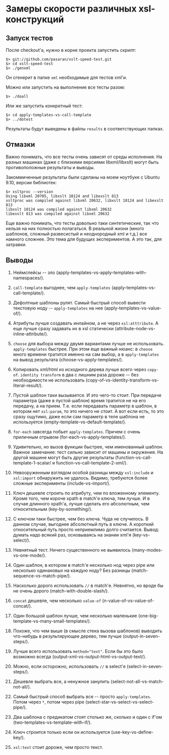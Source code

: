 Замеры скорости различных xsl-конструкций
=========================================

Запуск тестов
-------------

После checkout'а, нужно в корне проекта запустить скрипт:

    $> git://github.com/pasaran/xslt-speed-test.git
    $> cd xslt-speed-test
    $> ./genxml

Он сгенерит в папке `xml` необходимые для тестов xml'и.

Можно или запустить на выполнение все тесты разом:

    $> ./doall

Или же запустить конкретный тест:

    $> cd apply-templates-vs-call-template
    $> ../dotest

Результаты будут выведены в файлы `results` в соответствующих папках.


Отмазки
-------

Важно понимать, что все тесты очень зависят от среды исполнения. На разных машинах (даже с близкими версиями libxml/libxslt)
могут быть противоположные результаты и выводы.

Закоммиченные результаты были сделаны на моем ноутбуке с Ubuntu 9.10, версии библиотек:

    $> xsltproc --version
    Using libxml 20705, libxslt 10124 and libexslt 813
    xsltproc was compiled against libxml 20632, libxslt 10124 and libexslt 813
    libxslt 10124 was compiled against libxml 20632
    libexslt 813 was compiled against libxml 20632

Еще важно понимать, что тесты довольно таки синтетические, так что нельзя на них полностью полагаться.
В реальной жизни (много шаблонов, сложный развесистый и неоднородный xml и т.д.) все намного сложнее.
Это тема для будущих экспериментов. А это так, для затравки.


Выводы
------

1.  Неймспейсы -- зло (apply-templates-vs-apply-templates-with-namespaces/).

2.  `call-template` выгоднее, чем `apply-templates` (apply-templates-vs-call-template/).

3.  Дефолтные шаблоны рулят. Самый быстрый способ вывести текстовую ноду -- `apply-templates` на нее
    (apply-templates-vs-value-of/).

4.  Атрибуты лучше создавать инлайном, а не через `xsl:atttribute`.
    А еще лучше сразу задавать их в xsl статически (attribute-node-vs-inline-attribute/).

5.  `choose` для выбора между двумя вариантами лучше не использовать. `apply-templates` быстрее.
    При этом еще важный нюанс: в `choose` много времени тратится именно на сам выбор,
    а в `apply-templates` на вывод результата (choose-vs-apply-templates/).

6.  Копировать xml/html из исходного дерева лучше всего через `copy-of`.
    `identity transform` в два с лишним раза дороже -- без необходимости не использовать
    (copy-of-vs-identity-transform-vs-literal-result/).

7.  Пустой шаблон таки вызывается. И это чего-то стоит.
    При передаче параметра (даже в пустой шаблон) время тратится не на его передачу,
    а на прием. Т.е. если передавать параметр в шаблон, в котором нет `xsl:param`, то это ничего не стоит.
    А вот если есть, то это сразу ощутимо, даже если сам параметр в теле шаблона не используется (empty-template-vs-default-template/).

8.  `for-each` завсегда побьет `apply-templates`. Причем с очень приличным отрывом (for-each-vs-apply-templates/).

9.  Удивительно, но вызов функции быстрее, чем именованный шаблон.
    Важное замечание: тест сильно зависит от машины и окружения. На другой машине могут быть другие результаты
    (function-vs-call-template-1-scalar/ и function-vs-call-template-2-xml/).

10. Невооруженным взглядом особой разницы между `xsl:include` и `xsl:import` обнаружить не удалось.
    Видимо, требуются более сложные эксперименты (include-vs-import/).

11. Ключ дешевле строить по атрибуту, чем по вложенному элементу.
    Кроме того, чем короче xpath в match'е ключа, тем лучше.
    И в случае длинного xpath'а, лучше сделать его абсолютным, чем относительным (key-by-something/).

12. С ключом таки быстрее, чем без ключа. Чуда не случилось.
    В данном случае, выгоднее абсолютный путь в ключе. А короткий относительный путь просто неприемлимо долго считается.
    Вывод: думать надо всякий раз, основываясь на знании xml'я (key-vs-select/).

13. Невнятный тест. Ничего существенного не выявилось (many-modes-vs-one-mode/).

14. Один шаблон, в котором в match'е несколько нод через pipe или несколько одинаковых на каждую ноду?
    Без разницы (match-sequence-vs-match-pipe/).

15. Насколько дорого использовать `//` в match'е. Невнятно, но вроде бы не очень дорого (match-with-double-slash/).

16. `concat` дешевле, чем несколько `value-of` (n-value-of-vs-value-of-concat/).

17. Один большой шаблон лучше, чем несколько маленькие (one-big-template-vs-many-small-templates/).

18. Похоже, что чем выше (в смысле стека вызова шаблонов) выводить что-нибудь в результирующее дерево, тем лучше (output-in-seven-steps/).

19. Лучше всего использовать `method="text"`. Если бы это было возможно всегда (output-xml-vs-output-html-vs-output-text/).

20. Можно, если осторожно, использовать `//` в select'е (select-in-seven-steps/).

21. Дешевле выбрать все, а ненужное занулить (select-not-all-vs-match-not-all/).

22. Самый быстрый способ выбрать все -- просто `apply-templates`. Потом через `*`, потом через pipe (select-star-vs-select-vs-select-pipe/).

23. Два шаблона с предикатом стоят столько же, сколько и один с if'ом (two-templates-vs-template-with-if/).

24. Ключ строится только если он используется (use-key-vs-define-key/).

25. `xsl:text` стоит дороже, чем просто текст.


